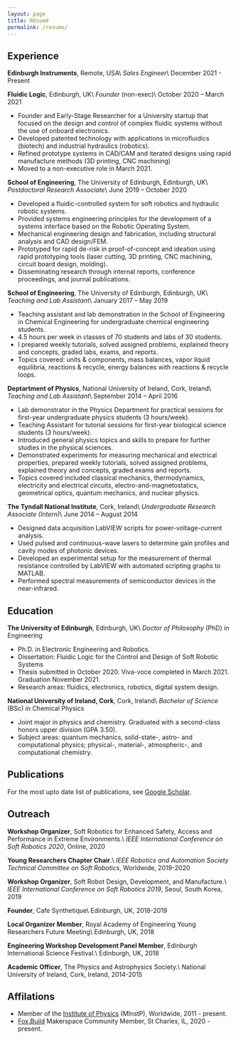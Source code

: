 ```yaml
---
layout: page
title: Résumé
permalink: /resume/
---
```


## Experience
**Edinburgh Instruments**, Remote, USA\\
*Sales Engineer*\\
December 2021 - Present

**Fluidic Logic**, Edinburgh, UK\\
*Founder* (non-exec)\\
October 2020 – March 2021
- Founder and Early-Stage Researcher for a University startup that focused on the design and control of complex fluidic systems without the use of onboard electronics.
- Developed patented technology with applications in microfluidics (biotech) and industrial hydraulics (robotics).
- Refined prototype systems in CAD/CAM and iterated designs using rapid manufacture methods (3D printing, CNC machining)
- Moved to a non-executive role in March 2021.

**School of Engineering**, The University of Edinburgh, Edinburgh, UK\\
*Postdoctoral Research Associate*\\
June 2019 – October 2020
- Developed a fluidic-controlled system for soft robotics and hydraulic robotic systems.
- Provided systems engineering principles for the development of a systems interface based on the Robotic Operating System.
- Mechanical engineering design and fabrication, including structural analysis and CAD design/FEM.
- Prototyped for rapid de-risk in proof-of-concept and ideation using rapid prototyping tools (laser cutting, 3D printing, CNC machining, circuit board design, molding).
- Disseminating research through internal reports, conference proceedings, and journal publications. 

**School of Engineering**, The University of Edinburgh, Edinburgh, UK\\
*Teaching and Lab Assistant*\\
January 2017 – May 2019
- Teaching assistant and lab demonstration in the School of Engineering in Chemical Engineering for undergraduate chemical engineering students.
- 4.5 hours per week in classes of 70 students and labs of 30 students.
- I prepared weekly tutorials, solved assigned problems, explained theory and concepts, graded labs, exams, and reports.
- Topics covered: units & components, mass balances, vapor liquid equilibria, reactions & recycle, energy balances with reactions & recycle loops.

**Deptartment of Physics**, National University of Ireland, Cork, Ireland\\
*Teaching and Lab Assistant*\\
September 2014 – April 2016
- Lab demonstrator in the Physics Department for practical sessions for first-year undergraduate physics students (3 hours/week).
- Teaching Assistant for tutorial sessions for first-year biological science students (3 hours/week).
- Introduced general physics topics and skills to prepare for further studies in the physical sciences.
- Demonstrated experiments for measuring mechanical and electrical properties, prepared weekly tutorials, solved assigned problems, explained theory and concepts, graded exams and reports.
- Topics covered included classical mechanics, thermodynamics, electricity and electrical circuits, electro-and-magnetostatics, geometrical optics, quantum mechanics, and nuclear physics.

**The Tyndall National Institute**, Cork, Ireland\\
*Undergraduate Research Associate (Intern)*\\
June 2014 – August 2014
- Designed data acquisition LabVIEW scripts for power-voltage-current analysis.
- Used pulsed and continuous-wave lasers to determine gain profiles and cavity modes of photonic devices.
- Developed an experimental setup for the measurement of thermal resistance controlled by LabVIEW with automated scripting graphs to MATLAB.
- Performed spectral measurements of semiconductor devices in the near-infrared.

## Education

**The University of Edinburgh**, Edinburgh, UK\\
*Doctor of Philosophy* (PhD) in Engineering
- Ph.D. in Electronic Engineering and Robotics.
- Dissertation: Fluidic Logic for the Control and Design of Soft Robotic Systems
- Thesis submitted in October 2020. Viva-voce completed in March 2021. Graduation November 2021.
- Research areas: fluidics, electronics, robotics, digital system design.

**National University of Ireland, Cork**, Cork, Ireland\\
*Bachelor of Science* (BSc) in Chemical Physics
- Joint major in physics and chemistry. Graduated with a second-class honors upper division (GPA 3.50).
- Subject areas: quantum mechanics, solid-state-, astro- and computational physics; physical-, material-, atmospheric-, and computational chemistry.

## Publications
For the most upto date list of publications, see [Google Scholar](https://scholar.google.com/citations?user=OJ2aNK4AAAAJ&hl=en).

## Outreach
**Workshop Organizer**, Soft Robotics for Enhanced Safety, Access and Performance in Extreme Environments.\\
*IEEE International Conference on Soft Robotics 2020*, Online, 2020

**Young Researchers Chapter Chair**.\\
*IEEE Robotics and Automation Society Technical Committee on Soft Robotics*, Worldwide, 2019-2020

**Workshop Organizer**, Soft Robot Design, Development, and Manufacture.\\
*IEEE International Conference on Soft Robotics 2019*, Seoul, South Korea, 2019

**Founder**, Cafe Synthetique\\
Edinburgh, UK, 2018-2019

**Local Organizer Member**, Royal Academy of Engineering Young Researchers Future Meeting\\
Edinburgh, UK, 2018

**Engineering Workshop Development Panel Member**, Edinburgh International Science Festival.\\
Edinburgh, UK, 2018

**Academic Officer**, The Physics and Astrophysics Society.\\
National University of Ireland, Cork, Ireland, 2014-2015


## Affilations
- Member of the [Institute of Physics](https://www.iop.org/) (MInstP), Worldwide, 2011 - present.
- [Fox.Build](Fox.Build) Makerspace Community Member, St Charles, IL, 2020 - present.